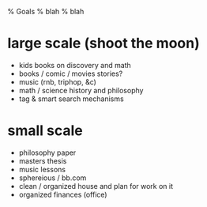 % Goals
% blah
% blah


# large scale (shoot the moon)

* kids books on discovery and math
* books / comic / movies stories?
* music (rnb, triphop, &c)
* math / science history and philosophy
* tag & smart search mechanisms


# small scale

* philosophy paper
* masters thesis
* music lessons
* sphereious / bb.com
* clean / organized house and plan for work on it
* organized finances (office)
